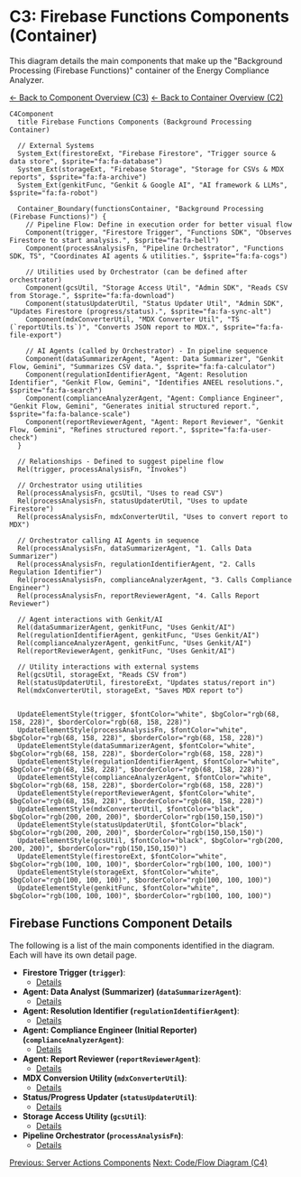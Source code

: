 # C3: Firebase Functions Components (Container)

This diagram details the main components that make up the "Background Processing (Firebase Functions)" container of the Energy Compliance Analyzer.

[<- Back to Component Overview (C3)](./index.md)
[<- Back to Container Overview (C2)](../c2-containers/index.md)

```mermaid
C4Component
  title Firebase Functions Components (Background Processing Container)

  // External Systems
  System_Ext(firestoreExt, "Firebase Firestore", "Trigger source & data store", $sprite="fa:fa-database")
  System_Ext(storageExt, "Firebase Storage", "Storage for CSVs & MDX reports", $sprite="fa:fa-archive")
  System_Ext(genkitFunc, "Genkit & Google AI", "AI framework & LLMs", $sprite="fa:fa-robot")

  Container_Boundary(functionsContainer, "Background Processing (Firebase Functions)") {
    // Pipeline Flow: Define in execution order for better visual flow
    Component(trigger, "Firestore Trigger", "Functions SDK", "Observes Firestore to start analysis.", $sprite="fa:fa-bell")
    Component(processAnalysisFn, "Pipeline Orchestrator", "Functions SDK, TS", "Coordinates AI agents & utilities.", $sprite="fa:fa-cogs")

    // Utilities used by Orchestrator (can be defined after orchestrator)
    Component(gcsUtil, "Storage Access Util", "Admin SDK", "Reads CSV from Storage.", $sprite="fa:fa-download")
    Component(statusUpdaterUtil, "Status Updater Util", "Admin SDK", "Updates Firestore (progress/status).", $sprite="fa:fa-sync-alt")
    Component(mdxConverterUtil, "MDX Converter Util", "TS (`reportUtils.ts`)", "Converts JSON report to MDX.", $sprite="fa:fa-file-export")

    // AI Agents (called by Orchestrator) - In pipeline sequence
    Component(dataSummarizerAgent, "Agent: Data Summarizer", "Genkit Flow, Gemini", "Summarizes CSV data.", $sprite="fa:fa-calculator")
    Component(regulationIdentifierAgent, "Agent: Resolution Identifier", "Genkit Flow, Gemini", "Identifies ANEEL resolutions.", $sprite="fa:fa-search")
    Component(complianceAnalyzerAgent, "Agent: Compliance Engineer", "Genkit Flow, Gemini", "Generates initial structured report.", $sprite="fa:fa-balance-scale")
    Component(reportReviewerAgent, "Agent: Report Reviewer", "Genkit Flow, Gemini", "Refines structured report.", $sprite="fa:fa-user-check")
  }

  // Relationships - Defined to suggest pipeline flow
  Rel(trigger, processAnalysisFn, "Invokes")

  // Orchestrator using utilities
  Rel(processAnalysisFn, gcsUtil, "Uses to read CSV")
  Rel(processAnalysisFn, statusUpdaterUtil, "Uses to update Firestore")
  Rel(processAnalysisFn, mdxConverterUtil, "Uses to convert report to MDX")

  // Orchestrator calling AI Agents in sequence
  Rel(processAnalysisFn, dataSummarizerAgent, "1. Calls Data Summarizer")
  Rel(processAnalysisFn, regulationIdentifierAgent, "2. Calls Regulation Identifier")
  Rel(processAnalysisFn, complianceAnalyzerAgent, "3. Calls Compliance Engineer")
  Rel(processAnalysisFn, reportReviewerAgent, "4. Calls Report Reviewer")

  // Agent interactions with Genkit/AI
  Rel(dataSummarizerAgent, genkitFunc, "Uses Genkit/AI")
  Rel(regulationIdentifierAgent, genkitFunc, "Uses Genkit/AI")
  Rel(complianceAnalyzerAgent, genkitFunc, "Uses Genkit/AI")
  Rel(reportReviewerAgent, genkitFunc, "Uses Genkit/AI")

  // Utility interactions with external systems
  Rel(gcsUtil, storageExt, "Reads CSV from")
  Rel(statusUpdaterUtil, firestoreExt, "Updates status/report in")
  Rel(mdxConverterUtil, storageExt, "Saves MDX report to")


  UpdateElementStyle(trigger, $fontColor="white", $bgColor="rgb(68, 158, 228)", $borderColor="rgb(68, 158, 228)")
  UpdateElementStyle(processAnalysisFn, $fontColor="white", $bgColor="rgb(68, 158, 228)", $borderColor="rgb(68, 158, 228)")
  UpdateElementStyle(dataSummarizerAgent, $fontColor="white", $bgColor="rgb(68, 158, 228)", $borderColor="rgb(68, 158, 228)")
  UpdateElementStyle(regulationIdentifierAgent, $fontColor="white", $bgColor="rgb(68, 158, 228)", $borderColor="rgb(68, 158, 228)")
  UpdateElementStyle(complianceAnalyzerAgent, $fontColor="white", $bgColor="rgb(68, 158, 228)", $borderColor="rgb(68, 158, 228)")
  UpdateElementStyle(reportReviewerAgent, $fontColor="white", $bgColor="rgb(68, 158, 228)", $borderColor="rgb(68, 158, 228)")
  UpdateElementStyle(mdxConverterUtil, $fontColor="black", $bgColor="rgb(200, 200, 200)", $borderColor="rgb(150,150,150)")
  UpdateElementStyle(statusUpdaterUtil, $fontColor="black", $bgColor="rgb(200, 200, 200)", $borderColor="rgb(150,150,150)")
  UpdateElementStyle(gcsUtil, $fontColor="black", $bgColor="rgb(200, 200, 200)", $borderColor="rgb(150,150,150)")
  UpdateElementStyle(firestoreExt, $fontColor="white", $bgColor="rgb(100, 100, 100)", $borderColor="rgb(100, 100, 100)")
  UpdateElementStyle(storageExt, $fontColor="white", $bgColor="rgb(100, 100, 100)", $borderColor="rgb(100, 100, 100)")
  UpdateElementStyle(genkitFunc, $fontColor="white", $bgColor="rgb(100, 100, 100)", $borderColor="rgb(100, 100, 100)")
```

## Firebase Functions Component Details

The following is a list of the main components identified in the diagram. Each will have its own detail page.

- **Firestore Trigger (`trigger`)**:
  - [Details](./firebase-functions/trigger.md)
- **Agent: Data Analyst (Summarizer) (`dataSummarizerAgent`)**:
  - [Details](./firebase-functions/data-summarizer-agent.md)
- **Agent: Resolution Identifier (`regulationIdentifierAgent`)**:
  - [Details](./firebase-functions/regulation-identifier-agent.md)
- **Agent: Compliance Engineer (Initial Reporter) (`complianceAnalyzerAgent`)**:
  - [Details](./firebase-functions/compliance-analyzer-agent.md)
- **Agent: Report Reviewer (`reportReviewerAgent`)**:
  - [Details](./firebase-functions/report-reviewer-agent.md)
- **MDX Conversion Utility (`mdxConverterUtil`)**:
  - [Details](./firebase-functions/mdx-converter-util.md)
- **Status/Progress Updater (`statusUpdaterUtil`)**:
  - [Details](./firebase-functions/status-updater-util.md)
- **Storage Access Utility (`gcsUtil`)**:
  - [Details](./firebase-functions/gcs-util.md)
- **Pipeline Orchestrator (`processAnalysisFn`)**:
  - [Details](./firebase-functions/process-analysis-fn.md)

[Previous: Server Actions Components](./02-server-actions-components.md)
[Next: Code/Flow Diagram (C4)](../../c4-code/index.md)
